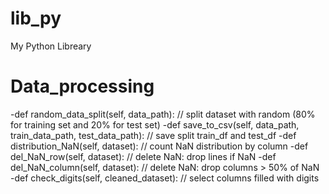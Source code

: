 # lib_py
My Python Libreary

# Data_processing
  -def random_data_split(self, data_path): // split dataset with random (80% for training set and 20% for test set)
  -def save_to_csv(self, data_path, train_data_path, test_data_path):  // save split train_df and test_df
  -def distribution_NaN(self, dataset):  // count NaN distribution by column
  -def del_NaN_row(self, dataset): // delete NaN: drop lines if NaN
  -def del_NaN_column(self, dataset):  //  delete NaN: drop columns > 50% of NaN
  -def check_digits(self, cleaned_dataset): // select columns filled with digits

